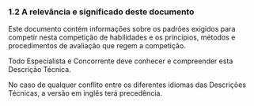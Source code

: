 ### 1.2 A relevância e significado deste documento

Este documento contém informações sobre os padrões exigidos para competir nesta competição de habilidades e os princípios, métodos e procedimentos de avaliação que regem a competição.

Todo Especialista e Concorrente deve conhecer e compreender esta Descrição Técnica.

No caso de qualquer conflito entre os diferentes idiomas das Descrições Técnicas, a versão em inglês terá precedência.